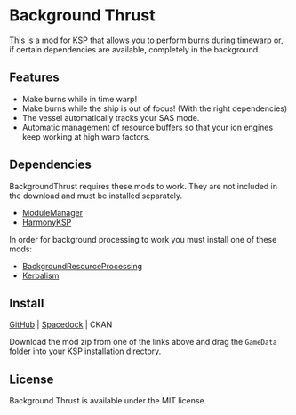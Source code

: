 # Background Thrust

This is a mod for KSP that allows you to perform burns during timewarp or, if
certain dependencies are available, completely in the background.

## Features
* Make burns while in time warp!
* Make burns while the ship is out of focus! (With the right dependencies)
* The vessel automatically tracks your SAS mode.
* Automatic management of resource buffers so that your ion engines keep working
  at high warp factors.

## Dependencies
BackgroundThrust requires these mods to work. They are not included in the
download and must be installed separately.
* [ModuleManager](https://github.com/sarbian/ModuleManager)
* [HarmonyKSP](https://github.com/KSPModdingLibs/HarmonyKSP)

In order for background processing to work you must install one of these mods:
* [BackgroundResourceProcessing](https://forum.kerbalspaceprogram.com/topic/228375-1125-background-resource-processing)
* [Kerbalism](https://forum.kerbalspaceprogram.com/topic/190382-15-110-kerbalism-311/)

## Install
[GitHub][releases] | [Spacedock] | CKAN

[releases]: https://github.com/Phantomical/BackgroundResourceProcessing/releases/latest
[Spacedock]: https://spacedock.info/mod/4009/Background%20Thrust

Download the mod zip from one of the links above and drag the `GameData` folder
into your KSP installation directory.

## License
Background Thrust is available under the MIT license.
